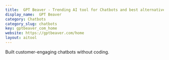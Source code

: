 ```yaml
---
title:  GPT Beaver - Trending AI tool for Chatbots and best alternatives
display_name:  GPT Beaver
category: Chatbots
category_slug: chatbots
key: gptbeaver_com_home
website: https://gptbeaver.com/home
layout: aitool
---
```


Built customer-engaging chatbots without coding.
